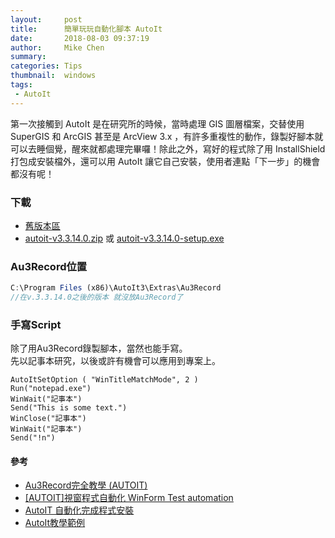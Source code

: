 ```yaml
---
layout:     post
title:      簡單玩玩自動化腳本 AutoIt
date:       2018-08-03 09:37:19
author:     Mike Chen
summary:    
categories: Tips
thumbnail:  windows
tags:
 - AutoIt
---
```


第一次接觸到 AutoIt 是在研究所的時候，當時處理 GIS 圖層檔案，交替使用 SuperGIS 和 ArcGIS 甚至是 ArcView 3.x ，有許多重複性的動作，錄製好腳本就可以去睡個覺，醒來就都處理完畢囉！除此之外，寫好的程式除了用 InstallShield 打包成安裝檔外，還可以用 AutoIt 讓它自己安裝，使用者連點「下一步」的機會都沒有呢！

### 下載
* [舊版本區](https://www.autoitscript.com/autoit3/files/archive/autoit/)
* [autoit-v3.3.14.0.zip](https://www.autoitscript.com/autoit3/files/archive/autoit/autoit-v3.3.14.0.zip) 或 [autoit-v3.3.14.0-setup.exe](https://www.autoitscript.com/autoit3/files/archive/autoit/autoit-v3.3.14.0-setup.exe)


### Au3Record位置

```js
C:\Program Files (x86)\AutoIt3\Extras\Au3Record 
//在v.3.3.14.0之後的版本 就沒放Au3Record了
```

### 手寫Script
除了用Au3Record錄製腳本，當然也能手寫。<br>
先以記事本研究，以後或許有機會可以應用到專案上。

```
AutoItSetOption ( "WinTitleMatchMode", 2 )
Run("notepad.exe")
WinWait("記事本")
Send("This is some text.")
WinClose("記事本")
WinWait("記事本")
Send("!n")
```


#### 參考
* [Au3Record完全教學 (AUTOIT)](https://dotblogs.com.tw/hung-chin/2010/11/08/19228)
* [[AUTOIT]視窗程式自動化 WinForm Test automation](http://aa1235561.pixnet.net/blog/post/329784699-%5Bautoit%5D%E8%A6%96%E7%AA%97%E7%A8%8B%E5%BC%8F%E8%87%AA%E5%8B%95%E5%8C%96-winform-test-automation)
* [AutoIT 自動化完成程式安裝](http://blog.xuite.net/josephtsai1126/wretch/193271565-AutoIT+%E8%87%AA%E5%8B%95%E5%8C%96%E5%AE%8C%E6%88%90%E7%A8%8B%E5%BC%8F%E5%AE%89%E8%A3%9D)
* [AutoIt教學範例](http://yu-qiao-hong.github.io/AutoIt_Example(1)/)